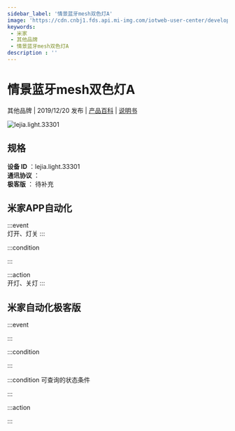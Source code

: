 ```yaml
---
sidebar_label: '情景蓝牙mesh双色灯A'
image: 'https://cdn.cnbj1.fds.api.mi-img.com/iotweb-user-center/developer_1679047653046HsR1toop.png?GalaxyAccessKeyId=AKVGLQWBOVIRQ3XLEW&Expires=9223372036854775807&Signature=ecL9dwoPq5pQn5IaH9nzcXf0a7I='
keywords: 
 - 米家
 - 其他品牌
 - 情景蓝牙mesh双色灯A
description : ''
---
```

# 情景蓝牙mesh双色灯A

其他品牌 | 2019/12/20 发布 | [产品百科](https://home.mi.com/webapp/content/baike/product/index.html?model=lejia.light.33301/) | [说明书](https://home.mi.com/views/introduction.html?model=lejia.light.33301&region=cn)

![lejia.light.33301](https://cdn.cnbj1.fds.api.mi-img.com/iotweb-user-center/developer_1679047653046HsR1toop.png?GalaxyAccessKeyId=AKVGLQWBOVIRQ3XLEW&Expires=9223372036854775807&Signature=ecL9dwoPq5pQn5IaH9nzcXf0a7I=)

## 规格  
> 
**设备 ID** ：lejia.light.33301  
**通讯协议** ：  
**极客版**  ： 待补充 


## 米家APP自动化  

:::event  
灯开、灯关
:::

:::condition  

:::

:::action   
开灯、关灯
:::

## 米家自动化极客版  

:::event  

:::

:::condition  

:::

:::condition 可查询的状态条件  

:::

:::action  

:::

        
